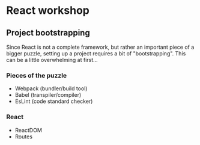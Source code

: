 # React workshop

## Project bootstrapping
Since React is not a complete framework, but rather an important piece of a bigger puzzle, setting up a project requires a bit of "bootstrapping". This can be a little overwhelming at first...

### Pieces of the puzzle
* Webpack (bundler/build tool)
* Babel (transpiler/compiler)
* EsLint (code standard checker)

### React
* ReactDOM
* Routes
